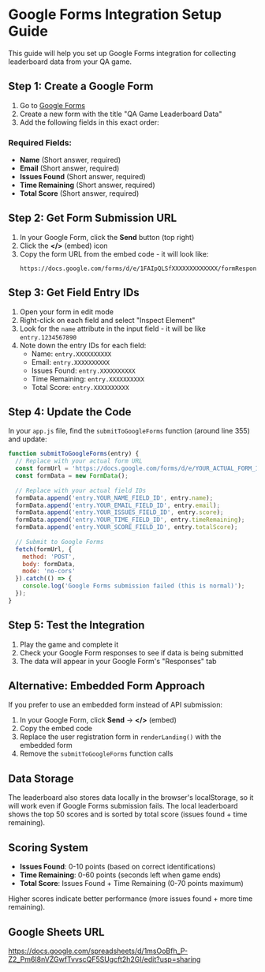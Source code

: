 # Google Forms Integration Setup Guide

This guide will help you set up Google Forms integration for collecting leaderboard data from your QA game.

## Step 1: Create a Google Form

1. Go to [Google Forms](https://forms.google.com)
2. Create a new form with the title "QA Game Leaderboard Data"
3. Add the following fields in this exact order:

### Required Fields:
- **Name** (Short answer, required)
- **Email** (Short answer, required) 
- **Issues Found** (Short answer, required)
- **Time Remaining** (Short answer, required)
- **Total Score** (Short answer, required)

## Step 2: Get Form Submission URL

1. In your Google Form, click the **Send** button (top right)
2. Click the **</>** (embed) icon
3. Copy the form URL from the embed code - it will look like:
   ```
   https://docs.google.com/forms/d/e/1FAIpQLSfXXXXXXXXXXXXX/formResponse
   ```

## Step 3: Get Field Entry IDs

1. Open your form in edit mode
2. Right-click on each field and select "Inspect Element"
3. Look for the `name` attribute in the input field - it will be like `entry.1234567890`
4. Note down the entry IDs for each field:
   - Name: `entry.XXXXXXXXXX`
   - Email: `entry.XXXXXXXXXX`
   - Issues Found: `entry.XXXXXXXXXX`
   - Time Remaining: `entry.XXXXXXXXXX`
   - Total Score: `entry.XXXXXXXXXX`

## Step 4: Update the Code

In your `app.js` file, find the `submitToGoogleForms` function (around line 355) and update:

```javascript
function submitToGoogleForms(entry) {
  // Replace with your actual form URL
  const formUrl = 'https://docs.google.com/forms/d/e/YOUR_ACTUAL_FORM_ID/formResponse';
  const formData = new FormData();
  
  // Replace with your actual field IDs
  formData.append('entry.YOUR_NAME_FIELD_ID', entry.name);
  formData.append('entry.YOUR_EMAIL_FIELD_ID', entry.email);
  formData.append('entry.YOUR_ISSUES_FIELD_ID', entry.score);
  formData.append('entry.YOUR_TIME_FIELD_ID', entry.timeRemaining);
  formData.append('entry.YOUR_SCORE_FIELD_ID', entry.totalScore);
  
  // Submit to Google Forms
  fetch(formUrl, {
    method: 'POST',
    body: formData,
    mode: 'no-cors'
  }).catch(() => {
    console.log('Google Forms submission failed (this is normal)');
  });
}
```

## Step 5: Test the Integration

1. Play the game and complete it
2. Check your Google Form responses to see if data is being submitted
3. The data will appear in your Google Form's "Responses" tab

## Alternative: Embedded Form Approach

If you prefer to use an embedded form instead of API submission:

1. In your Google Form, click **Send** → **</>** (embed)
2. Copy the embed code
3. Replace the user registration form in `renderLanding()` with the embedded form
4. Remove the `submitToGoogleForms` function calls

## Data Storage

The leaderboard also stores data locally in the browser's localStorage, so it will work even if Google Forms submission fails. The local leaderboard shows the top 50 scores and is sorted by total score (issues found + time remaining).

## Scoring System

- **Issues Found**: 0-10 points (based on correct identifications)
- **Time Remaining**: 0-60 points (seconds left when game ends)
- **Total Score**: Issues Found + Time Remaining (0-70 points maximum)

Higher scores indicate better performance (more issues found + more time remaining).

## Google Sheets URL

https://docs.google.com/spreadsheets/d/1msOoBfh_P-Z2_Pm6I8nVZGwfTvvscQF5SUgcft2h2GI/edit?usp=sharing